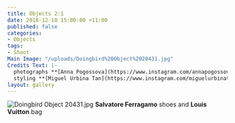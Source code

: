 ```yaml
---
title: Objects 2:1
date: 2018-12-10 15:00:00 +11:00
published: false
categories:
- Objects
tags:
- Shoot
Main Image: "/uploads/Doingbird%20Object%2020431.jpg"
Credits Text: |-
  photographs **[Anna Pogossova](https://www.instagram.com/annapogossova/)** at **[B&A](https://www.instagram.com/barepsau/)**
  styling **[Miguel Urbina Tan](https://www.instagram.com/miguelurbinatan/)**
layout: gallery
---
```


![Doingbird Object 20431.jpg](/uploads/Doingbird%20Object%2020431.jpg)
**Salvatore Ferragamo** shoes and **Louis Vuitton** bag
